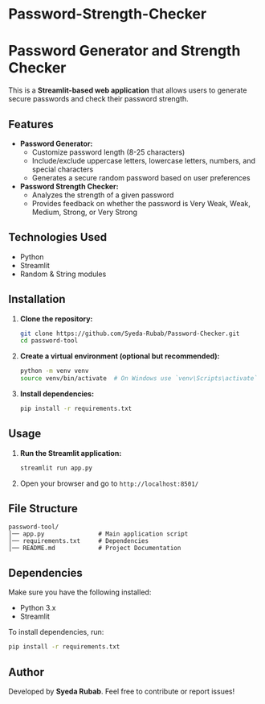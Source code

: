 # Password-Strength-Checker
# Password Generator and Strength Checker

This is a **Streamlit-based web application** that allows users to generate secure passwords and check their password strength.

## Features
- **Password Generator:**
  - Customize password length (8-25 characters)
  - Include/exclude uppercase letters, lowercase letters, numbers, and special characters
  - Generates a secure random password based on user preferences
- **Password Strength Checker:**
  - Analyzes the strength of a given password
  - Provides feedback on whether the password is Very Weak, Weak, Medium, Strong, or Very Strong

## Technologies Used
- Python
- Streamlit
- Random & String modules

## Installation
1. **Clone the repository:**
   ```sh
   git clone https://github.com/Syeda-Rubab/Password-Checker.git
   cd password-tool
   ```
2. **Create a virtual environment (optional but recommended):**
   ```sh
   python -m venv venv
   source venv/bin/activate  # On Windows use `venv\Scripts\activate`
   ```
3. **Install dependencies:**
   ```sh
   pip install -r requirements.txt
   ```

## Usage
1. **Run the Streamlit application:**
   ```sh
   streamlit run app.py
   ```
2. Open your browser and go to `http://localhost:8501/`

## File Structure
```
password-tool/
│── app.py               # Main application script
│── requirements.txt     # Dependencies
│── README.md            # Project Documentation
```

## Dependencies
Make sure you have the following installed:
- Python 3.x
- Streamlit

To install dependencies, run:
```sh
pip install -r requirements.txt
```


## Author
Developed by **Syeda Rubab**. Feel free to contribute or report issues!

